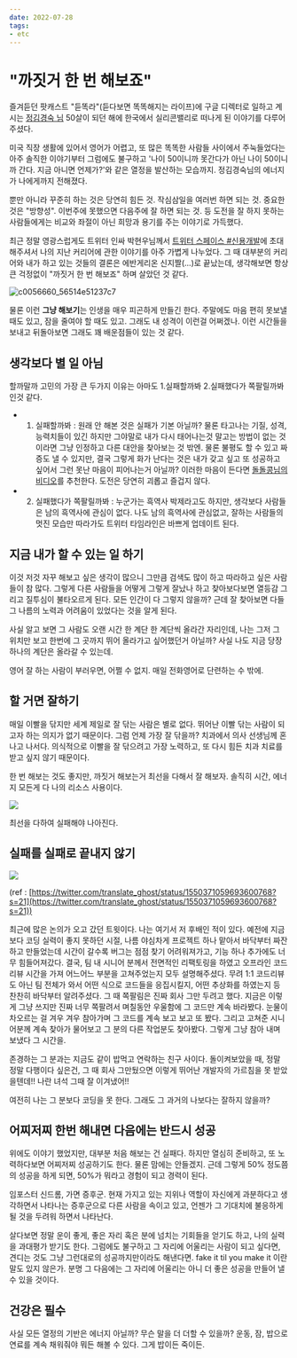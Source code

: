 ```yaml
---
date: 2022-07-28
tags: 
- etc
---
```


# "까짓거 한 번 해보죠"

즐겨듣던 팟캐스트 "듣똑라"(듣다보면 똑똑해지는 라이프)에 구글 디렉터로 일하고 계시는 [정김경숙 님](https://youtu.be/i-qTnsthl6o) 50살이 되던 해에 한국에서 실리콘밸리로 떠나게 된 이야기를 다루어 주셨다.  

미국 직장 생활에 있어서 영어가 어렵고, 또 많은 똑똑한 사람들 사이에서 주눅들었다는 아주 솔직한 이야기부터 그럼에도 불구하고 '나이 50이니까 못간다가 아닌 나이 50이니까 간다. 지금 아니면 언제가?'와 같은 열정을 발산하는 모습까지. 정김경숙님의 에너지가 나에게까지 전해졌다. 

뿐만 아니라 꾸준히 하는 것은 당연히 힘든 것. 작심삼일을 여러번 하면 되는 것. 중요한 것은 "방향성". 이번주에 못했으면 다음주에 잘 하면 되는 것. 등 도전을 잘 하지 못하는 사람들에게는 비교와 좌절이 아닌 희망과 용기를 주는 이야기로 가득했다. 

최근 정말 영광스럽게도 트위터 인싸 박현우님께서 [트위터 스페이스 #신용개발](https://twitter.com/lqez/status/1542309225241509890?s=20&t=9KZw-k4NfeTtNUsT-pK7Qw)에 초대해주셔서 나의 지난 커리어에 관한 이야기를 아주 가볍게 나누었다. 그 때 대부분의 커리어와 내가 하고 있는 것들의 결론은 에반게리온 신지짤(...)로 끝났는데, 생각해보면 항상 큰 걱정없이 "까짓거 한 번 해보죠" 하며 살았던 것 같다. 

![c0056660_56514e51237c7](https://user-images.githubusercontent.com/2231510/181401570-499bb7f2-3016-4e0d-a582-a8be0ad01a64.jpeg)

물론 이런 **그냥 해보기**는 인생을 매우 피곤하게 만들긴 한다. 주말에도 마음 편히 못보낼 때도 있고, 잠을 줄여야 할 때도 있고. 그래도 내 성격이 이런걸 어쩌겠나. 이런 시간들을 보내고 뒤돌아보면 그래도 꽤 배운점들이 있는 것 같다. 

## 생각보다 별 일 아님

할까말까 고민의 가장 큰 두가지 이유는 아마도 1.실패할까봐 2.실패했다가 쪽팔릴까봐 인것 같다. 

- 1. 실패할까봐 : 원래 안 해본 것은 실패가 기본 아닐까? 물론 타고나는 기질, 성격, 능력치들이 있긴 하지만 그야말로 내가 다시 태어나는것 말고는 방법이 없는 것이라면 그냥 인정하고 다른 대안을 찾아보는 것 밖엔. 물론 불평도 할 수 있고 짜증도 낼 수 있지만, 결국 그렇게 화가 난다는 것은 내가 갖고 싶고 또 성공하고 싶어서 그런 못난 마음이 피어나는거 아닐까? 이러한 마음이 든다면 [돌돌콩님의 비디오](https://careerly.co.kr/comments/53233?utm_campaign=self-share)를 추천한다. 도전은 당연히 괴롭고 즐겁지 않다. 

- 2. 실패했다가 쪽팔릴까봐 : 누군가는 흑역사 박제라고도 하지만, 생각보다 사람들은 남의 흑역사에 관심이 없다. 나도 남의 흑역사에 관심없고, 잘하는 사람들의 멋진 모습만 따라가도 트위터 타임라인은 바쁘게 업데이트 된다. 

## 지금 내가 할 수 있는 일 하기

이것 저것 자꾸 해보고 싶은 생각이 많으니 그만큼 검색도 많이 하고 따라하고 싶은 사람들이 참 많다. 그렇게 다른 사람들을 어떻게 그렇게 잘났나 하고 찾아보다보면 열등감 그리고 질투심이 불타오르게 된다. 모든 인간이 다 그렇지 않을까? 근데 잘 찾아보면 다들 그 나름의 노력과 어려움이 있었다는 것을 알게 된다. 

사실 알고 보면 그 사람도 오랜 시간 한 계단 한 계단씩 올라간 자리인데, 나는 그저 그 위치만 보고 한번에 그 곳까지 뛰어 올라가고 싶어했던거 아닐까? 사실 나도 지금 당장 하나의 계단은 올라갈 수 있는데. 

영어 잘 하는 사람이 부러우면, 어쩔 수 없지. 매일 전화영어로 단련하는 수 밖에.

## 할 거면 잘하기

매일 이빨을 닦지만 세계 제일로 잘 닦는 사람은 별로 없다. 뛰어난 이빨 닦는 사람이 되고자 하는 의지가 없기 때문이다. 그럼 언제 가장 잘 닦을까? 치과에서 의사 선생님께 혼나고 나서다. 의식적으로 이빨을 잘 닦으려고 가장 노력하고, 또 다시 힘든 치과 치료를 받고 싶지 않기 때문이다. 

한 번 해보는 것도 좋지만, 까짓거 해보는거 최선을 다해서 잘 해보자. 솔직히 시간, 에너지 모든게 다 나의 리소스 사용이다.

![](https://user-images.githubusercontent.com/2231510/181522995-44b60ef4-ae11-4219-891e-ccb4f9a8d22c.jpg)

최선을 다하여 실패해야 나아진다.

## 실패를 실패로 끝내지 않기 

![](https://user-images.githubusercontent.com/2231510/181403897-c495974d-a5f6-404c-89aa-a7a6033fceaa.png)

(ref : [https://twitter.com/translate_ghost/status/1550371059693600768?s=21](https://twitter.com/translate_ghost/status/1550371059693600768?s=21))

최근에 많은 논의가 오고 갔던 트윗이다. 나는 여기서 저 후배인 적이 있다. 예전에 지금보다 코딩 실력이 좋지 못하던 시절, 나름 야심차게 프로젝트 하나 맡아서 바닥부터 짜잔 하고 만들었는데 시간이 갈수록 버그는 점점 찾기 어려워져가고, 기능 하나 추가에도 너무 힘들어져갔다. 결국, 팀 내 시니어 분께서 전면적인 리팩토링을 하였고 오프라인 코드 리뷰 시간을 가져 어느어느 부분을 고쳐주었는지 모두 설명해주셨다. 무려 1:1 코드리뷰도 아닌 팀 전체가 와서 어떤 식으로 코드들을 응집시킬지, 어떤 추상화를 하였는지 등 찬찬히 바닥부터 알려주셨다. 그 때 쪽팔림은 진짜 회사 그만 두려고 했다. 지금은 이렇게 그냥 쓰지만 진짜 너무 쪽팔려서 며칠동안 우울함에 그 코드만 계속 바라봤다. 눈물이 차오르는 걸 겨우 겨우 참아가며 그 코드를 계속 보고 보고 또 봤다. 그리고 고쳐준 시니어분께 계속 찾아가 물어보고 그 분의 다른 작업분도 찾아봤다. 그렇게 그냥 참아 내며 보냈다 그 시간을. 

존경하는 그 분과는 지금도 같이 밥먹고 연락하는 친구 사이다. 돌이켜보았을 때, 정말 정말 다행이다 싶은건, 그 때 회사 그만뒀으면 이렇게 뛰어난 개발자의 가르침을 못 받았을텐데!! 나란 녀석 그때 잘 이겨냈어!! 

여전히 나는 그 분보다 코딩을 못 한다. 그래도 그 과거의 나보다는 잘하지 않을까?

## 어찌저찌 한번 해내면 다음에는 반드시 성공 

위에도 이야기 했었지만, 대부분 처음 해보는 건 실패다. 하지만 열심히 준비하고, 또 노력하다보면 어찌저찌 성공하기도 한다. 물론 맘에는 안들겠지. 근데 그렇게 50% 정도쯤의 성공을 하게 되면, 50%가 뭐라고 경험이 되고 경력이 된다. 

임포스터 신드롬, 가면 증후군. 현재 가지고 있는 지위나 역할이 자신에게 과분하다고 생각하면서 나타나는 증후군으로 다른 사람을 속이고 있고, 언젠가 그 기대치에 불응하게 될 것을 두려워 하면서 나타난다. 

살다보면 정말 운이 좋게, 좋은 자리 혹은 분에 넘치는 기회들을 얻기도 하고, 나의 실력을 과대평가 받기도 한다. 그럼에도 불구하고 그 자리에 어울리는 사람이 되고 싶다면, 견디는 것도 그냥 그런대로의 성공까지만이라도 해낸다면. fake it til you make it 이란 말도 있지 않은가. 분명 그 다음에는 그 자리에 어울리는 아니 더 좋은 성공을 만들어 낼 수 있을 것이다. 

## 건강은 필수 

사실 모든 열정의 기반은 에너지 아닐까? 무슨 말을 더 더할 수 있을까? 운동, 잠, 밥으로 연료를 계속 채워줘야 뭐든 해볼 수 있다. 그게 밥이든 죽이든.